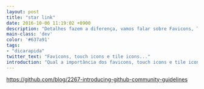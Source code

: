 ```yaml
---
layout: post
title: "star link"
date: 2016-10-06 11:19:02 +0900
description: "Detalhes fazem a diferença, vamos falar sobre Favicons, Touch Icons e Tile Icons e como eles fazem a diferença."
main-class: 'dev'
color: '#637a91'
tags:
- "dicarapida"
twitter_text: "Favicons, touch icons e tile icons..."
introduction: "Qual a importância dos favicons, touch icons e tile icons. Como criá-los automáticamente e como usá-los em seu site."
---
```

https://github.com/blog/2267-introducing-github-community-guidelines
